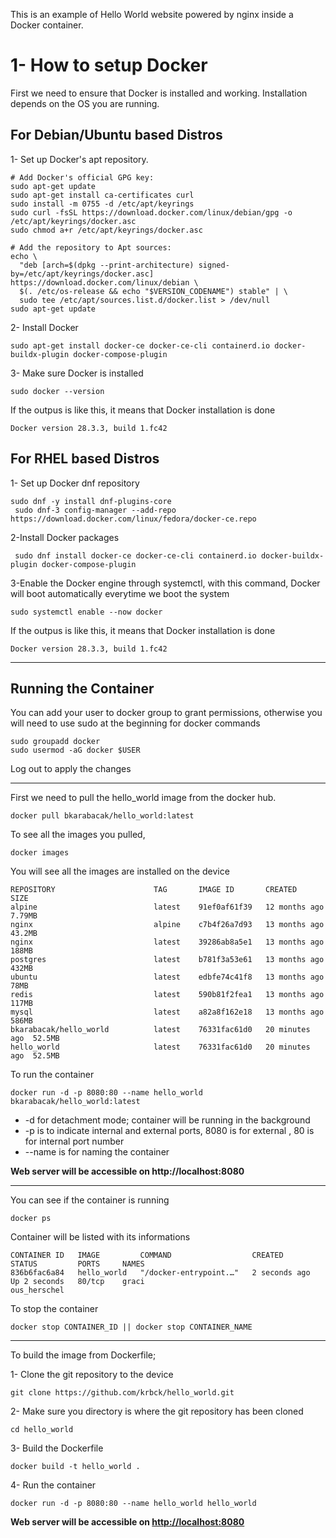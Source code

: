 
This is an example of Hello World website powered by nginx inside a Docker container.
# 1- How to setup Docker
First we need to ensure that Docker is installed and working. Installation depends on the OS you are running.

## For Debian/Ubuntu based Distros
1- Set up Docker's apt repository.
```
# Add Docker's official GPG key:
sudo apt-get update
sudo apt-get install ca-certificates curl
sudo install -m 0755 -d /etc/apt/keyrings
sudo curl -fsSL https://download.docker.com/linux/debian/gpg -o /etc/apt/keyrings/docker.asc
sudo chmod a+r /etc/apt/keyrings/docker.asc

# Add the repository to Apt sources:
echo \
  "deb [arch=$(dpkg --print-architecture) signed-by=/etc/apt/keyrings/docker.asc] https://download.docker.com/linux/debian \
  $(. /etc/os-release && echo "$VERSION_CODENAME") stable" | \
  sudo tee /etc/apt/sources.list.d/docker.list > /dev/null
sudo apt-get update
```
2- Install Docker 
```
sudo apt-get install docker-ce docker-ce-cli containerd.io docker-buildx-plugin docker-compose-plugin
```
3- Make sure Docker is installed
```
sudo docker --version
```
If the outpus is like this, it means that Docker installation is done
```
Docker version 28.3.3, build 1.fc42
```
## For RHEL based Distros
1- Set up Docker dnf repository
```
sudo dnf -y install dnf-plugins-core
 sudo dnf-3 config-manager --add-repo https://download.docker.com/linux/fedora/docker-ce.repo
```
2-Install Docker packages
```
 sudo dnf install docker-ce docker-ce-cli containerd.io docker-buildx-plugin docker-compose-plugin
```
3-Enable the Docker engine through systemctl, with this command, Docker will boot automatically everytime we boot the system
```
sudo systemctl enable --now docker
```
If the outpus is like this, it means that Docker installation is done
```
Docker version 28.3.3, build 1.fc42
```

---
## Running the Container

You can add your user to docker group to grant permissions, otherwise you will need to use sudo at the beginning for docker commands
```
sudo groupadd docker        
sudo usermod -aG docker $USER 
```
Log out to apply the changes

---

First we need to pull the hello_world image from the docker hub.
```
docker pull bkarabacak/hello_world:latest
```

To see all the images you pulled,
```
docker images
```
You will see all the images are installed on the device 
```
REPOSITORY                      TAG       IMAGE ID       CREATED         SIZE
alpine                          latest    91ef0af61f39   12 months ago   7.79MB
nginx                           alpine    c7b4f26a7d93   13 months ago   43.2MB
nginx                           latest    39286ab8a5e1   13 months ago   188MB
postgres                        latest    b781f3a53e61   13 months ago   432MB
ubuntu                          latest    edbfe74c41f8   13 months ago   78MB
redis                           latest    590b81f2fea1   13 months ago   117MB
mysql                           latest    a82a8f162e18   13 months ago   586MB
bkarabacak/hello_world          latest    76331fac61d0   20 minutes ago  52.5MB  
hello_world                     latest    76331fac61d0   20 minutes ago  52.5MB
```

To run the container
```
docker run -d -p 8080:80 --name hello_world bkarabacak/hello_world:latest
```
- -d for detachment mode; container will be running in the background
- -p is to indicate internal and external ports, 8080 is for external , 80 is for internal port number
- --name is for naming the container

**Web server will be accessible on http://localhost:8080**

---

You can see if the container is running 
```
docker ps 
```
Container will be listed with its informations
```
CONTAINER ID   IMAGE         COMMAND                  CREATED         STATUS         PORTS     NAMES  
836b6fac6a84   hello_world   "/docker-entrypoint.…"   2 seconds ago   Up 2 seconds   80/tcp    graci  
ous_herschel
```
To stop the container
```
docker stop CONTAINER_ID || docker stop CONTAINER_NAME
```
---
To build the image from Dockerfile;

1- Clone the git repository to the device
```
git clone https://github.com/krbck/hello_world.git
```
2- Make sure you directory is where the git repository has been cloned
```
cd hello_world
```
3- Build the Dockerfile
```
docker build -t hello_world .
```
4- Run the container 
```
docker run -d -p 8080:80 --name hello_world hello_world
```
**Web server will be accessible on  [http://localhost:8080](http://localhost:8080/)**
